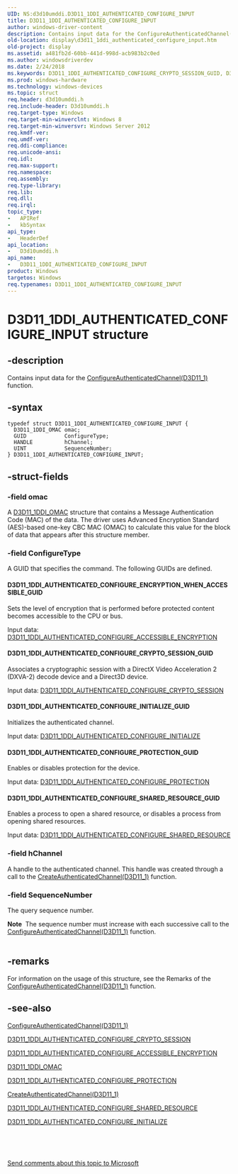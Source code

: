 ```yaml
---
UID: NS:d3d10umddi.D3D11_1DDI_AUTHENTICATED_CONFIGURE_INPUT
title: D3D11_1DDI_AUTHENTICATED_CONFIGURE_INPUT
author: windows-driver-content
description: Contains input data for the ConfigureAuthenticatedChannel(D3D11_1) function.
old-location: display\d3d11_1ddi_authenticated_configure_input.htm
old-project: display
ms.assetid: a481fb2d-60bb-441d-998d-acb983b2c0ed
ms.author: windowsdriverdev
ms.date: 2/24/2018
ms.keywords: D3D11_1DDI_AUTHENTICATED_CONFIGURE_CRYPTO_SESSION_GUID, D3D11_1DDI_AUTHENTICATED_CONFIGURE_ENCRYPTION_WHEN_ACCESSIBLE_GUID, D3D11_1DDI_AUTHENTICATED_CONFIGURE_INITIALIZE_GUID, D3D11_1DDI_AUTHENTICATED_CONFIGURE_INPUT, D3D11_1DDI_AUTHENTICATED_CONFIGURE_INPUT structure [Display Devices], D3D11_1DDI_AUTHENTICATED_CONFIGURE_PROTECTION_GUID, D3D11_1DDI_AUTHENTICATED_CONFIGURE_SHARED_RESOURCE_GUID, d3d10umddi/D3D11_1DDI_AUTHENTICATED_CONFIGURE_INPUT, display.d3d11_1ddi_authenticated_configure_input
ms.prod: windows-hardware
ms.technology: windows-devices
ms.topic: struct
req.header: d3d10umddi.h
req.include-header: D3d10umddi.h
req.target-type: Windows
req.target-min-winverclnt: Windows 8
req.target-min-winversvr: Windows Server 2012
req.kmdf-ver: 
req.umdf-ver: 
req.ddi-compliance: 
req.unicode-ansi: 
req.idl: 
req.max-support: 
req.namespace: 
req.assembly: 
req.type-library: 
req.lib: 
req.dll: 
req.irql: 
topic_type:
-	APIRef
-	kbSyntax
api_type:
-	HeaderDef
api_location:
-	D3d10umddi.h
api_name:
-	D3D11_1DDI_AUTHENTICATED_CONFIGURE_INPUT
product: Windows
targetos: Windows
req.typenames: D3D11_1DDI_AUTHENTICATED_CONFIGURE_INPUT
---
```


# D3D11_1DDI_AUTHENTICATED_CONFIGURE_INPUT structure


## -description


Contains input data for the <a href="..\d3d10umddi\nc-d3d10umddi-pfnd3d11_1ddi_configureauthenticatedchannel.md">ConfigureAuthenticatedChannel(D3D11_1)</a> function.


## -syntax


````
typedef struct D3D11_1DDI_AUTHENTICATED_CONFIGURE_INPUT {
  D3D11_1DDI_OMAC omac;
  GUID            ConfigureType;
  HANDLE          hChannel;
  UINT            SequenceNumber;
} D3D11_1DDI_AUTHENTICATED_CONFIGURE_INPUT;
````


## -struct-fields




### -field omac

A <a href="..\d3d10umddi\ns-d3d10umddi-d3d11_1ddi_omac.md">D3D11_1DDI_OMAC</a> structure that contains a Message Authentication Code (MAC) of the data. The driver uses Advanced Encryption Standard (AES)-based one-key CBC MAC (OMAC) to calculate this value for the block of data that appears after this structure member.


### -field ConfigureType

A GUID that specifies the command. The following GUIDs are defined.



#### D3D11_1DDI_AUTHENTICATED_CONFIGURE_ENCRYPTION_WHEN_ACCESSIBLE_GUID

Sets the level of encryption that is performed before protected content becomes accessible to the CPU or bus.

Input data: <a href="..\d3d10umddi\ns-d3d10umddi-d3d11_1ddi_authenticated_configure_accessible_encryption.md">D3D11_1DDI_AUTHENTICATED_CONFIGURE_ACCESSIBLE_ENCRYPTION</a>




#### D3D11_1DDI_AUTHENTICATED_CONFIGURE_CRYPTO_SESSION_GUID

Associates a cryptographic session with a DirectX Video Acceleration 2 (DXVA-2) decode device and a Direct3D device.

Input data: <a href="..\d3d10umddi\ns-d3d10umddi-d3d11_1ddi_authenticated_configure_crypto_session.md">D3D11_1DDI_AUTHENTICATED_CONFIGURE_CRYPTO_SESSION</a>




#### D3D11_1DDI_AUTHENTICATED_CONFIGURE_INITIALIZE_GUID

Initializes the authenticated channel.



Input data: <a href="..\d3d10umddi\ns-d3d10umddi-d3d11_1ddi_authenticated_configure_initialize.md">D3D11_1DDI_AUTHENTICATED_CONFIGURE_INITIALIZE</a>




#### D3D11_1DDI_AUTHENTICATED_CONFIGURE_PROTECTION_GUID

Enables or disables protection for the device.



Input data: <a href="..\d3d10umddi\ns-d3d10umddi-d3d11_1ddi_authenticated_configure_protection.md">D3D11_1DDI_AUTHENTICATED_CONFIGURE_PROTECTION</a>




#### D3D11_1DDI_AUTHENTICATED_CONFIGURE_SHARED_RESOURCE_GUID

Enables a process to open a shared resource, or disables a process from opening shared resources.



Input data: <a href="..\d3d10umddi\ns-d3d10umddi-d3d11_1ddi_authenticated_configure_shared_resource.md">D3D11_1DDI_AUTHENTICATED_CONFIGURE_SHARED_RESOURCE</a>



### -field hChannel

A handle to the authenticated channel. This handle was created through a call to the <a href="..\d3d10umddi\nc-d3d10umddi-pfnd3d11_1ddi_createauthenticatedchannel.md">CreateAuthenticatedChannel(D3D11_1)</a> function. 




### -field SequenceNumber

The query sequence number.

<div class="alert"><b>Note</b>  The sequence number must increase with each successive call to the <a href="..\d3d10umddi\nc-d3d10umddi-pfnd3d11_1ddi_configureauthenticatedchannel.md">ConfigureAuthenticatedChannel(D3D11_1)</a> function.</div>
<div> </div>

## -remarks



For information on the usage of this structure, see the Remarks of the <a href="..\d3d10umddi\nc-d3d10umddi-pfnd3d11_1ddi_configureauthenticatedchannel.md">ConfigureAuthenticatedChannel(D3D11_1)</a> function.




## -see-also

<a href="..\d3d10umddi\nc-d3d10umddi-pfnd3d11_1ddi_configureauthenticatedchannel.md">ConfigureAuthenticatedChannel(D3D11_1)</a>



<a href="..\d3d10umddi\ns-d3d10umddi-d3d11_1ddi_authenticated_configure_crypto_session.md">D3D11_1DDI_AUTHENTICATED_CONFIGURE_CRYPTO_SESSION</a>



<a href="..\d3d10umddi\ns-d3d10umddi-d3d11_1ddi_authenticated_configure_accessible_encryption.md">D3D11_1DDI_AUTHENTICATED_CONFIGURE_ACCESSIBLE_ENCRYPTION</a>



<a href="..\d3d10umddi\ns-d3d10umddi-d3d11_1ddi_omac.md">D3D11_1DDI_OMAC</a>



<a href="..\d3d10umddi\ns-d3d10umddi-d3d11_1ddi_authenticated_configure_protection.md">D3D11_1DDI_AUTHENTICATED_CONFIGURE_PROTECTION</a>



<a href="..\d3d10umddi\nc-d3d10umddi-pfnd3d11_1ddi_createauthenticatedchannel.md">CreateAuthenticatedChannel(D3D11_1)</a>



<a href="..\d3d10umddi\ns-d3d10umddi-d3d11_1ddi_authenticated_configure_shared_resource.md">D3D11_1DDI_AUTHENTICATED_CONFIGURE_SHARED_RESOURCE</a>



<a href="..\d3d10umddi\ns-d3d10umddi-d3d11_1ddi_authenticated_configure_initialize.md">D3D11_1DDI_AUTHENTICATED_CONFIGURE_INITIALIZE</a>



 

 

<a href="mailto:wsddocfb@microsoft.com?subject=Documentation%20feedback [display\display]:%20D3D11_1DDI_AUTHENTICATED_CONFIGURE_INPUT structure%20 RELEASE:%20(2/24/2018)&amp;body=%0A%0APRIVACY STATEMENT%0A%0AWe use your feedback to improve the documentation. We don't use your email address for any other purpose, and we'll remove your email address from our system after the issue that you're reporting is fixed. While we're working to fix this issue, we might send you an email message to ask for more info. Later, we might also send you an email message to let you know that we've addressed your feedback.%0A%0AFor more info about Microsoft's privacy policy, see http://privacy.microsoft.com/en-us/default.aspx." title="Send comments about this topic to Microsoft">Send comments about this topic to Microsoft</a>

